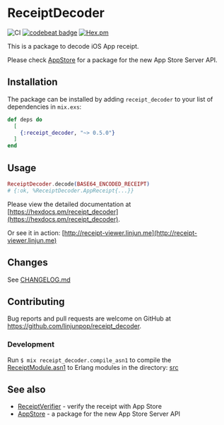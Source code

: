 # ReceiptDecoder

![CI](https://github.com/linjunpop/receipt_decoder/actions/workflows/ci.yml/badge.svg)
[![codebeat badge](https://codebeat.co/badges/55bc18a1-1ea8-4dda-b844-7e534c24fc66)](https://codebeat.co/projects/github-com-linjunpop-receipt_decoder-master)
[![Hex.pm](https://img.shields.io/hexpm/v/receipt_decoder.svg?maxAge=2592000)](https://hex.pm/packages/receipt_decoder)

This is a package to decode iOS App receipt.

Please check [AppStore](https://github.com/linjunpop/app_store) for a package for the new App Store Server API.

## Installation

The package can be installed by adding `receipt_decoder` to your list
of dependencies in `mix.exs`:

```elixir
def deps do
  [
    {:receipt_decoder, "~> 0.5.0"}
  ]
end
```

## Usage

```elixir
ReceiptDecoder.decode(BASE64_ENCODED_RECEIPT)
# {:ok, %ReceiptDecoder.AppReceipt{...}}
```

Please view the detailed documentation at [https://hexdocs.pm/receipt_decoder](https://hexdocs.pm/receipt_decoder).

Or see it in action: [http://receipt-viewer.linjun.me](http://receipt-viewer.linjun.me)

## Changes

See [CHANGELOG.md](CHANGELOG.md)

## Contributing

Bug reports and pull requests are welcome on GitHub at https://github.com/linjunpop/receipt_decoder.

### Development

Run `$ mix receipt_decoder.compile_asn1` to compile the [ReceiptModule.asn1](./asn1/ReceiptModule.asn1) to Erlang modules in the directory: [src](./src)

## See also

- [ReceiptVerifier](https://github.com/linjunpop/receipt_verifier) - verify the receipt with App Store
- [AppStore](https://github.com/linjunpop/app_store) - a package for the new App Store Server API

